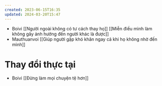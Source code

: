 ```yaml
---
created: 2023-06-15T16:35
updated: 2024-03-20T15:47
---
```

- Boivi [[Người ngoài không có tư cách thay họ]] [[Miễn điều mình làm không gây ảnh hưởng đến người khác là được]]
- Mauthuanvoi [[Giúp người gặp khó khăn ngay cả khi họ không nhờ đến mình]]

# Thay đổi thực tại
- Boivi [[Đừng làm mọi chuyện tệ hơn]]